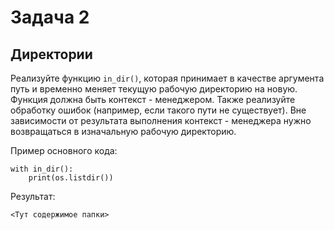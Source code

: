 # Задача 2
## Директории
Реализуйте функцию `in_dir()`, которая принимает в качестве аргумента путь и временно меняет текущую рабочую директорию на новую. Функция должна быть контекст - менеджером. Также реализуйте обработку ошибок (например, если такого пути не существует). Вне зависимости от результата выполнения контекст - менеджера нужно возвращаться в изначальную рабочую директорию.

Пример основного кода:
```
with in_dir():
    print(os.listdir())
```
Результат:
```
<Тут содержимое папки>
```